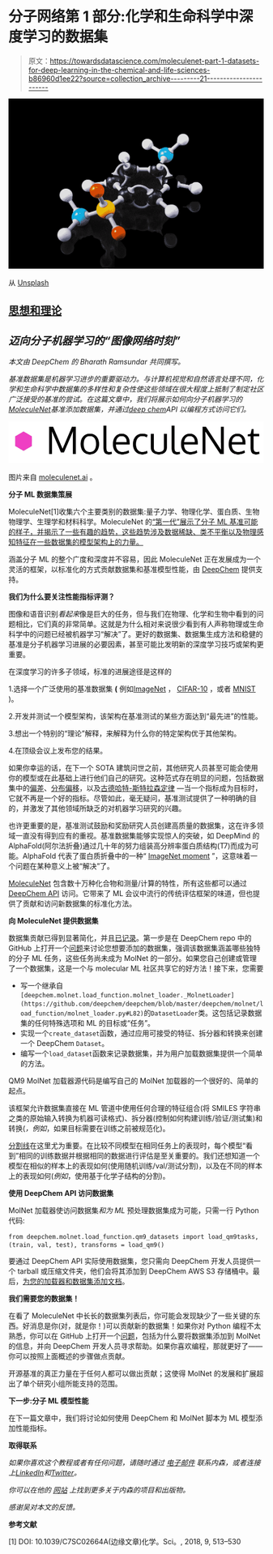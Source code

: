 # 分子网络第 1 部分:化学和生命科学中深度学习的数据集

> 原文：<https://towardsdatascience.com/moleculenet-part-1-datasets-for-deep-learning-in-the-chemical-and-life-sciences-b86960d1ee22?source=collection_archive---------21----------------------->

![](img/0e39660baff4d0a977aa59b2b478a6e1.png)

从 [Unsplash](https://unsplash.com/photos/RflgrtzU3Cw)

## [思想和理论](https://towardsdatascience.com/tagged/thoughts-and-theory)

## *迈向分子机器学习的“图像网络时刻”*

*本文由 DeepChem 的 Bharath Ramsundar 共同撰写。*

*基准数据集是机器学习进步的重要驱动力。与计算机视觉和自然语言处理不同，化学和生命科学中数据集的多样性和复杂性使这些领域在很大程度上抵制了制定社区广泛接受的基准的尝试。在这篇文章中，我们将展示如何向分子机器学习的*[*MoleculeNet*](http://moleculenet.ai/)*基准添加数据集，并通过*[*deep chem*](https://deepchem.io/)*API 以编程方式访问它们。*

![](img/83c4e089220dddd338f76bbd5a6c8e6a.png)

图片来自 [moleculenet.ai](http://moleculenet.ai/) 。

**分子 ML 数据集策展**

MoleculeNet[1]收集六个主要类别的数据集:量子力学、物理化学、蛋白质、生物物理学、生理学和材料科学。MoleculeNet 的[“第一代”展示了分子 ML 基准可能的样子，并揭示了一些有趣的趋势，这些趋势涉及数据稀缺、类不平衡以及物理感知特征在一些数据集的模型架构上的力量。](https://pubs.rsc.org/--/content/articlehtml/2018/sc/c7sc02664a)

涵盖分子 ML 的整个广度和深度并不容易，因此 MoleculeNet 正在发展成为一个灵活的框架，以标准化的方式贡献数据集和基准模型性能，由 [DeepChem](https://github.com/deepchem/deepchem) 提供支持。

**我们为什么要关注性能指标评测？**

图像和语音识别*看起来*像是巨大的任务，但与我们在物理、化学和生物中看到的问题相比，它们真的非常简单。这就是为什么相对来说很少看到有人声称物理或生命科学中的问题已经被机器学习“解决”了。更好的数据集、数据集生成方法和稳健的基准是分子机器学习进展的必要因素，甚至可能比发明新的深度学习技巧或架构更重要。

在深度学习的许多子领域，标准的进展途径是这样的

1.选择一个广泛使用的基准数据集 **(** 例如[ImageNet](http://www.image-net.org/) ， [CIFAR-10](https://www.cs.toronto.edu/~kriz/cifar.html) ，或者 [MNIST](http://yann.lecun.com/exdb/mnist/) )。

2.开发并测试一个模型架构，该架构在基准测试的某些方面达到“最先进”的性能。

3.想出一个特别的“理论”解释，来解释为什么你的特定架构优于其他架构。

4.在顶级会议上发布您的结果。

如果你幸运的话，在下一个 SOTA 建筑问世之前，其他研究人员甚至可能会使用你的模型或在此基础上进行他们自己的研究。这种范式存在明显的问题，包括数据集中的[偏差](https://arxiv.org/pdf/1908.09635.pdf)、[分布偏移](http://d2l.ai/chapter_multilayer-perceptrons/environment.html#types-of-distribution-shift)，以及[古德哈特-斯特拉森定律](https://en.wikipedia.org/wiki/Goodhart%27s_law) —当一个指标成为目标时，它就不再是一个好的指标。尽管如此，毫无疑问，基准测试提供了一种明确的目的，并激发了其他领域所缺乏的对机器学习研究的兴趣。

也许更重要的是，基准测试鼓励和奖励研究人员创建高质量的数据集，这在许多领域一直没有得到应有的重视。基准数据集能够实现惊人的突破，如 DeepMind 的 AlphaFold(阿尔法折叠)通过几十年的努力组装高分辨率蛋白质结构(T7)而成为可能。AlphaFold 代表了蛋白质折叠中的一种“ [ImageNet moment](https://ruder.io/nlp-imagenet/) ”，这意味着一个问题在某种意义上被“解决”了。

[MoleculeNet](http://moleculenet.ai/) 包含数十万种化合物和测量/计算的特性，所有这些都可以通过 [DeepChem API](https://deepchem.readthedocs.io/en/latest/api_reference/moleculenet.html) 访问。它带来了 ML 会议中流行的传统评估框架的味道，但也提供了贡献和访问新数据集的标准化方法。

**向 MoleculeNet 提供数据集**

数据集贡献已得到显著简化，并且[已记录](https://deepchem.readthedocs.io/en/latest/api_reference/moleculenet.html)。第一步是在 DeepChem repo 中的 GitHub 上打开一个[问题](https://github.com/deepchem/deepchem/issues)来讨论您想要添加的数据集，强调该数据集涵盖哪些独特的分子 ML 任务，这些任务尚未成为 MolNet 的一部分。如果您自己创建或管理了一个数据集，这是一个与 molecular ML 社区共享它的好方法！接下来，您需要

*   写一个继承自`[deepchem.molnet.load_function.molnet_loader._MolnetLoader](https://github.com/deepchem/deepchem/blob/master/deepchem/molnet/load_function/molnet_loader.py#L82)`的`DatasetLoader`类。这包括记录数据集的任何特殊选项和 ML 的目标或“任务”。
*   实现一个`create_dataset`函数，通过应用可接受的特征、拆分器和转换来创建一个 DeepChem `Dataset`。
*   编写一个`load_dataset`函数来记录数据集，并为用户加载数据集提供一个简单的方法。

QM9 MolNet 加载器源代码是编写自己的 MolNet 加载器的一个很好的、简单的起点。

该框架允许数据集直接在 ML 管道中使用任何合理的特征组合(将 SMILES 字符串之类的原始输入转换为机器可读格式)、拆分器(控制如何构建训练/验证/测试集)和转换(*，例如*，如果目标需要在训练之前被规范化)。

[分割线](https://deepchem.readthedocs.io/en/latest/api_reference/splitters.html)在这里尤为重要。在比较不同模型在相同任务上的表现时，每个模型“看到”相同的训练数据并根据相同的数据进行评估是至关重要的。我们还想知道一个模型在相似的样本上的表现如何(使用随机训练/val/测试分割)，以及在不同的样本上的表现如何(*例如*，使用基于化学子结构的分割)。

**使用 DeepChem API 访问数据集**

MolNet 加载器使访问数据集*和为 ML* 预处理数据集成为可能，只需一行 Python 代码:

```
from deepchem.molnet.load_function.qm9_datasets import load_qm9tasks, (train, val, test), transforms = load_qm9()
```

要通过 DeepChem API 实际使用数据集，您只需向 DeepChem 开发人员提供一个 tarball 或压缩文件夹，他们会将其添加到 DeepChem AWS S3 存储桶中。最后，[为您的加载器和数据集添加文档](https://deepchem.readthedocs.io/en/latest/api_reference/moleculenet.html)。

**我们需要您的数据集！**

在看了 MoleculeNet 中长长的数据集列表后，你可能会发现缺少了一些关键的东西。好消息是你(对，就是你！)可以贡献新的数据集！如果你对 Python 编程不太熟悉，你可以在 GitHub 上打开一个[问题](https://github.com/deepchem/deepchem/issues)，包括为什么要将数据集添加到 MolNet 的信息，并向 DeepChem 开发人员寻求帮助。如果你喜欢编程，那就更好了——你可以按照上面概述的步骤做点贡献。

开源基准的真正力量在于任何人都可以做出贡献；这使得 MolNet 的发展和扩展超出了单个研究小组所能支持的范围。

**下一步:分子 ML 模型性能**

在下一篇文章中，我们将讨论如何使用 DeepChem 和 MolNet 脚本为 ML 模型添加性能指标。

**取得联系**

*如果你喜欢这个教程或者有任何问题，请随时通过* [*电子邮件*](mailto:n.frey@seas.upenn.edu) *联系内森，或者连接上*[*LinkedIn*](https://www.linkedin.com/in/ncfrey)*和*[*Twitter*](https://twitter.com/nc_frey)*。*

*你可以在他的* [*网站*](https://ncfrey.github.io/) *上找到更多关于内森的项目和出版物。*

*感谢吴对本文的反馈。*

**参考文献**

[1] DOI: 10.1039/C7SC02664A(边缘文章)化学。Sci。, 2018, 9, 513–530